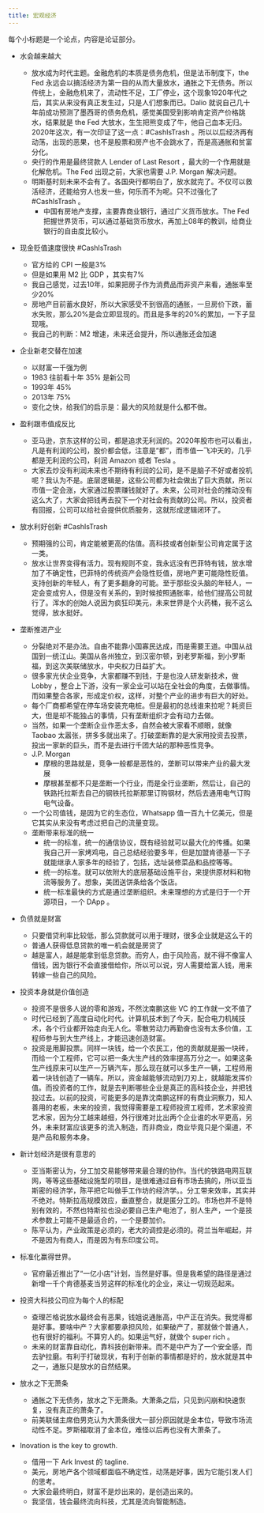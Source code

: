 ```yaml
---
title: 宏观经济
---
```


每个小标题是一个论点，内容是论证部分。

- 水会越来越大
  - 放水成为时代主题。金融危机的本质是债务危机，但是法币制度下，the Fed 永远会以搞活经济为第一目的从而大量放水，通胀之下无债务。所以传统上，金融危机来了，流动性不足，工厂停业，这个现象1920年代之后，其实从来没有真正发生过，只是人们想象而已。Dalio 就说自己几十年前成功预测了墨西哥的债务危机，感觉美国受到影响肯定资产价格跳水，结果就是 the Fed 大放水，生生把熊变成了牛，他自己血本无归。2020年这次，有一次印证了这一点：#CashIsTrash 。所以以后经济再有动荡，出现的恶果，也不是股票和房产也不会跳水了，而是高通胀和贫富分化。
  - 央行的作用是最终贷款人 Lender of Last Resort ，最大的一个作用就是化解危机。The Fed 出现之前，大家也需要 J.P. Morgan 解决问题。
  - 明斯基时刻未来不会有了。各国央行都明白了，放水就完了。不仅可以救活经济，还能给穷人也发一些，何乐而不为呢。只不过强化了 #CashIsTrash 。
    - 中国有房地产支撑，主要靠商业银行，通过广义货币放水。The Fed 把握世界货币，可以通过基础货币放水，再加上08年的教训，给商业银行的自由度比较小。

- 现金贬值速度很快 #CashIsTrash
  - 官方给的 CPI 一般是3%
  - 但是如果用 M2 比 GDP ，其实有7%
  - 我自己感觉，过去10年，如果把房子作为消费品而非资产来看，通胀率至少20%
  - 房地产目前蓄水良好，所以大家感受不到很高的通胀，一旦房价下跌，蓄水失败，那么20%是会立即显现的。而且是多年的20%的累加，一下子显现哦。
  - 我自己的判断：M2 增速，未来还会提升，所以通胀还会加速

- 企业新老交替在加速
  - 以财富一千强为例
  - 1983 往前看十年 35% 是新公司
  - 1993年 45%
  - 2013年 75%
  - 变化之快，给我们的启示是：最大的风险就是什么都不做。

- 盈利跟市值成反比
  - 亚马逊，京东这样的公司，都是追求无利润的。2020年股市也可以看出，凡是有利润的公司，股价都会低，注意是“都”，而市值一飞冲天的，几乎都是无利润的公司，利润 Amazon 或者 Tesla 。
  - 大家去炒没有利润未来也不期待有利润的公司，是不是脑子不好或者投机呢？我认为不是。底层逻辑是，这些公司都为社会做出了巨大贡献，所以市值一定会涨，大家通过股票赚钱就好了。未来，公司对社会的推动没有这么大了，大家会把钱再去投下一个对社会有贡献的公司。所以，投资者有回报，公司可以给社会提供优质服务，这就形成逻辑闭环了。

- 放水利好创新 #CashIsTrash
  - 预期强的公司，肯定能被更高的估值。高科技或者创新型公司肯定属于这一类。
  - 放水让世界变得有活力。现有规则不变，我永远没有巴菲特有钱，放水增加了不确定性，巴菲特的传统资产会隐性贬值，房地产更可能隐性贬值。支持创新的年轻人，有了更多翻身的可能。至于那些没头脑的年轻人，一定会变成穷人，但是没有关系的，到时候按照通胀率，给他们提高公司就行了。浑水的创始人说因为疯狂印美元，未来世界是个火药桶，我不这么觉得，放水挺好。

- 垄断推进产业
  - 分裂绝对不是办法。自由不能靠小国寡民达成，而是需要王道。中国从战国到一统江山。美国从各州独立，到汉密尔顿，到老罗斯福，到小罗斯福，到这次美联储放水，中央权力日益扩大。
  - 很多家光伏企业竞争，大家都赚不到钱，于是也没人研发新技术，做 Lobby ，整合上下游，没有一家企业可以站在全社会的角度，去做事情。而如果整合各家，形成定价权，这样，对整个产业的进步有巨大的好处。
  - 每个厂商都希望在停车场安装充电桩。但是最初的总线谁来拉呢？耗资巨大，但是却不能独占的事情，只有垄断组织才会有动力去做。
  - 当然，如果一个垄断企业作恶太多，自然会被大家看不顺眼，就像 Taobao 太嚣张，拼多多就出来了。打破垄断靠的是大家用投资去投票，投出一家新的巨头，而不是去进行千团大站的那种恶性竞争。
  - J.P. Morgan
    - 摩根的思路就是，竞争一般都是恶性的，垄断可以带来产业的最大发展
    - 摩根甚至都不只是垄断一个行业，而是全行业垄断，然后让，自己的铁路托拉斯去自己的钢铁托拉斯那里订购钢材，然后去通用电气订购电气设备。
  - 一个公司值钱，是因为它的生态位，Whatsapp 值一百九十亿美元，但是它其实从来没有考虑过把自己的流量变现。
  - 垄断带来标准的统一
    - 统一的标准，统一的通信协议，既有经验就可以最大化的传播。如果我自己开一家烤鸡电，自己总结经验要多年，但是加盟肯德基一下子就能继承人家多年的经验了，包括，选址装修菜品和品控等等。
    - 统一的标准。就可以依附大的底层基础设施平台，来提供原材料和物流等服务了。想象，美团送饼条给各个饭店。
    - 统一标准最快的方式是通过垄断组织。未来理想的方式是归于一个开源项目，一个 DApp 。
- 负债就是财富
  - 只要借贷利率比较低，那么贷款就可以用于理财，很多企业就是这么干的
  - 普通人获得低息贷款的唯一机会就是房贷了
  - 越是富人，越是能拿到低息贷款。而穷人，由于风险高，就不得不像富人借钱，因为银行不会直接借给你，所以可以说，穷人需要给富人钱，用来转嫁一些自己的风险。
- 投资本身就是价值创造
  - 投资不是很多人说的零和游戏，不然沈南鹏这些 VC 的工作就一文不值了
  - 时代已经到了高度自动化时代。计算机技术到了今天，配合电力机械技术，各个行业都开始走向无人化。零散劳动力再勤奋也没有太多价值，工程师参与到大生产线上，才能迅速创造财富。
  - 投资是用脚投票。同样一块钱，给一个农民工，他的贡献就是搬一块砖，而给一个工程师，它可以把一条大生产线的效率提高万分之一。如果这条生产线原来可以生产一万辆汽车，那么现在就可以多生产一辆，工程师用着一块钱创造了一辆车。所以，资金越能够流动到刀刃上，就越能发挥价值。而投资者的工作，就是去判断哪些企业是真正的高科技企业，并把钱投过去。以前的投资，可能更多的是靠沈南鹏这样的有商业洞察力，知人善用的老板，未来的投资，我觉得需要是工程师投资工程师，艺术家投资艺术家，因为分工越来越细，外行很难对比出两个企业谁的水平更高，另外，未来财富应该更多的流入制造，而非商业，商业毕竟只是个渠道，不是产品和服务本身。
- 新计划经济是很有意思的
  - 亚当斯密认为，分工加交易能够带来最合理的协作。当代的铁路电网互联网，等等这些基础设施型的项目，是很难通过自有市场去搞的，所以亚当斯密的经济学，陈平把它叫做手工作坊的经济学。。分工带来效率，其实并不绝对。特斯拉高规模效应，垂直整合，就是匿分工的。市场也并不是特别有效的，不然也特斯拉也没必要自己生产电池了，别人生产，一个是技术参数上可能不是最适合的，一个是要加价。
  - 陈平认为，产业政策是必须的，老大的调控是必须的。荷兰当年崛起，并不是因为有商人，而是因为有东印度公司。

- 标准化赢得世界。
  - 官府最近推出了“一亿小店”计划，当然是好事。但是我希望的路径是通过新增一千个肯德基麦当劳这样的标准化的企业，来让一切规范起来。

- 投资大科技公司应为每个人的标配
  - 查理芒格说放水最终会有恶果，钱姐说通胀高，中产正在消失。我觉得都是好事。要啥中产？大家都要承担风险，如果破产了，那就做个普通人，也有很好的福利。不算穷人的。如果运气好，就做个 super rich 。
  - 未来的财富靠自动化，靠科技创新带来。而不是中产为了一个安全感，而去驴拉磨。有利于打破现状，有利于创新的事情都是好的，放水就是其中之一，通胀只是放水的自然结果。

- 放水之下无萧条
  - 通胀之下无债务，放水之下无萧条。大萧条之后，只见到闪崩和快速恢复，没有真正的萧条了。
  - 前美联储主席伯男克认为大萧条很大一部分原因就是金本位，导致市场流动性不足。罗斯福取消了金本位，难怪以后再也没有大萧条了。

- Inovation is the key to growth.
  - 借用一下 Ark Invest 的 tagline.
  - 美元，房地产各个领域都面临不确定性，动荡是好事，因为它能引发人们的思考。
  - 大家会最终明白，财富不是炒出来的，是创造出来的。
  - 我坚信，钱会最终流向科技，尤其是流向智能制造。
